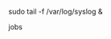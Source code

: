 sudo tail -f /var/log/syslog &

<!-- run -->
jobs
<!-- to prove it is running (only runs for a short period) -->